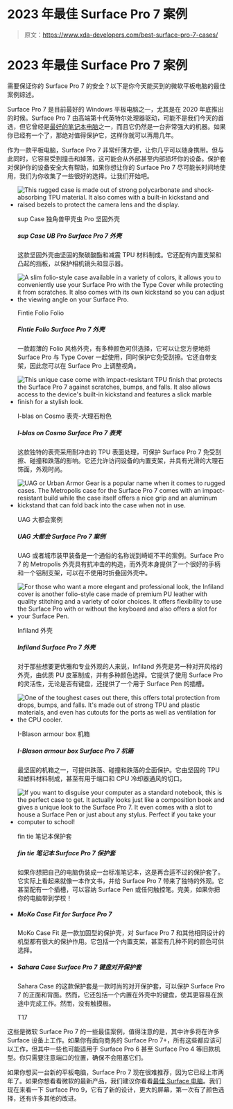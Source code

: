 # 2023 年最佳 Surface Pro 7 案例

> 原文：<https://www.xda-developers.com/best-surface-pro-7-cases/>

# 2023 年最佳 Surface Pro 7 案例

需要保证你的 Surface Pro 7 的安全？以下是你今天能买到的微软平板电脑的最佳案例综述。

Surface Pro 7 是目前最好的 Windows 平板电脑之一，尤其是在 2020 年底推出的时候。Surface Pro 7 由高端第十代英特尔处理器驱动，可能不是我们今天的首选，但它曾经是[最好的笔记本电脑](https://www.xda-developers.com/best-laptops/)之一，而且它仍然是一台非常强大的机器。如果你已经有一个了，那绝对值得保护它，这样你就可以再用几年。

作为一款平板电脑，Surface Pro 7 非常纤薄方便，让你几乎可以随身携带。但与此同时，它容易受到撞击和掉落，这可能会从外部甚至内部损坏你的设备。保护套对保护你的设备安全大有帮助，如果你想让你的 Surface Pro 7 尽可能长时间地使用，我们为你收集了一些很好的选择。让我们开始吧。

*   <picture>![This rugged case is made out of strong polycarbonate and shock-absorbing TPU material. It also comes with a built-in kickstand and raised bezels to protect the camera lens and the display.](img/0f3e3baa0dfe0086755b94b80ecd57e5.png)</picture>

    sup Case 独角兽甲壳虫 Pro 坚固外壳

    ##### sup Case UB Pro Surface Pro 7 外壳

    这款坚固外壳由坚固的聚碳酸酯和减震 TPU 材料制成。它还配有内置支架和凸起的挡板，以保护相机镜头和显示器。

*   <picture>![A slim folio-style case available in a variety of colors, it allows you to conveniently use your Surface Pro with the Type Cover while protecting it from scratches. It also comes with its own kickstand so you can adjust the viewing angle on your Surface Pro.](img/4e35f0ec158b24138eb1046ee8a9cfed.png)</picture>

    Fintie Folio Folio

    ##### Fintie Folio Surface Pro 7 外壳

    一款超薄的 Folio 风格外壳，有多种颜色可供选择，它可以让您方便地将 Surface Pro 与 Type Cover 一起使用，同时保护它免受刮擦。它还自带支架，因此您可以在 Surface Pro 上调整视角。

*   <picture>![This unique case come with impact-resistant TPU finish that protects the Surface Pro 7 against scratches, bumps, and falls. It also allows access to the device's built-in kickstand and features a slick marble finish for a stylish look.](img/3cde1f478829b93f3ac7d76adfcf2cb8.png)</picture>

    I-blas on Cosmo 表壳-大理石粉色

    ##### I-blas on Cosmo Surface Pro 7 表壳

    这款独特的表壳采用耐冲击的 TPU 表面处理，可保护 Surface Pro 7 免受刮擦、碰撞和跌落的影响。它还允许访问设备的内置支架，并具有光滑的大理石饰面，外观时尚。

*   <picture>![UAG or Urban Armor Gear is a popular name when it comes to rugged cases. The Metropolis case for the Surface Pro 7 comes with an impact-resistant build while the case itself offers a nice grip and an aluminum kickstand that can fold back into the case when not in use.](img/88b5e9d297aeb0ef644309f36e80f610.png)</picture>

    UAG 大都会案例

    ##### UAG 大都会 Surface Pro 7 案例

    UAG 或者城市装甲装备是一个通俗的名称说到崎岖不平的案例。Surface Pro 7 的 Metropolis 外壳具有抗冲击的构造，而外壳本身提供了一个很好的手柄和一个铝制支架，可以在不使用时折叠回外壳中。

*   <picture>![For those who want a more elegant and professional look, the Infiland cover is another folio-style case made of premium PU leather with quality stitching and a variety of color choices. It offers flexibility to use the Surface Pro with or without the keyboard and also offers a slot for your Surface Pen.](img/0602fcf66f667520f61ff46c5735bbce.png)</picture>

    Infiland 外壳

    ##### Infiland Surface Pro 7 外壳

    对于那些想要更优雅和专业外观的人来说，Infiland 外壳是另一种对开风格的外壳，由优质 PU 皮革制成，并有多种颜色选择。它提供了使用 Surface Pro 的灵活性，无论是否有键盘，还提供了一个用于 Surface Pen 的插槽。

*   <picture>![One of the toughest cases out there, this offers total protection from drops, bumps, and falls. It's made out of strong TPU and plastic materials, and even has cutouts for the ports as well as ventilation for the CPU cooler.](img/2ce13c26bda3d2980f471cba4a8ddde2.png)</picture>

    I-Blason armour box 机箱

    ##### I-Blason armour box Surface Pro 7 机箱

    最坚固的机箱之一，可提供跌落、碰撞和跌落的全面保护。它由坚固的 TPU 和塑料材料制成，甚至有用于端口和 CPU 冷却器通风的切口。

*   <picture>![If you want to disguise your computer as a standard notebook, this is the perfect case to get. It actually looks just like a composition book and gives a unique look to the Surface Pro 7\. It even comes with a slot to house a Surface Pen or just about any stylus. Perfect if you take your computer to school!](img/768f3ea81536761e902552233819c9f7.png)</picture>

    fin tie 笔记本保护套

    ##### fin tie 笔记本 Surface Pro 7 保护套

    如果你想把自己的电脑伪装成一台标准笔记本，这是再合适不过的保护套了。它实际上看起来就像一本作文书，并给 Surface Pro 7 带来了独特的外观。它甚至配有一个插槽，可以容纳 Surface Pen 或任何触控笔。完美，如果你把你的电脑带到学校！

*   ##### MoKo Case Fit for Surface Pro 7

    MoKo Case Fit 是一款加固型的保护壳，对 Surface Pro 7 和其他相同设计的机型都有很大的保护作用。它包括一个内置支架，甚至有几种不同的颜色可供选择。

*   ##### Sahara Case Surface Pro 7 键盘对开保护套

    Sahara Case 的这款保护套是一款时尚的对开保护套，可以保护 Surface Pro 7 的正面和背面。然而，它还包括一个内置在外壳中的键盘，使其更容易在旅途中完成工作。然而，没有触摸板。

    T17

这些是微软 Surface Pro 7 的一些最佳案例，值得注意的是，其中许多将在许多 Surface 设备上工作。如果你有面向商务的 Surface Pro 7+，所有这些都应该可以工作，但其中一些也可能适用于 Surface Pro 6 甚至 Surface Pro 4 等旧款机型。你只需要注意端口的位置，确保不会阻塞它们。

如果你想买一台新的平板电脑，Surface Pro 7 现在很难推荐，因为它已经上市两年了。如果你想看看微软的最新产品，我们建议你看看[最佳 Surface 电脑](https://www.xda-developers.com/best-microsoft-surface-pcs/)。我们现在来看一下 Surface Pro 9，它有了新的设计，更大的屏幕，第一次有了颜色选择，还有许多其他的改进。